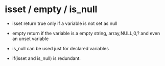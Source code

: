 # isset / empty / is_null

- isset return true only if a variable is not set as null

- empty return if the variable is a empty string, array,NULL,0,? and even an unset variable

- is_null can be used just for declared variables

- if(isset and is_null) is redundant.


